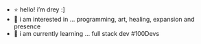 - ⭐️ hello! i’m drey :]
- 🧠 i am interested in ... programming, art, healing, expansion and presence
- 🌱 i am currently learning ... full stack dev #100Devs

<!---
dreymotoh/dreymotoh is a ✨ special ✨ repository because its `README.md` (this file) appears on your GitHub profile.
You can click the Preview link to take a look at your changes.
--->
